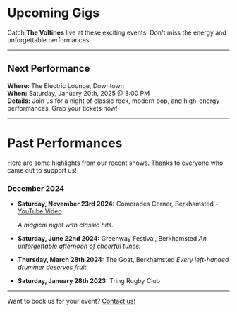 # Upcoming Gigs

Catch **The Voltines** live at these exciting events! Don't miss the energy and unforgettable performances.

---

## Next Performance
**Where:** The Electric Lounge, Downtown  
**When:** Saturday, January 20th, 2025 @ 8:00 PM  
**Details:** Join us for a night of classic rock, modern pop, and high-energy performances. Grab your tickets now!

---

# Past Performances

Here are some highlights from our recent shows. Thanks to everyone who came out to support us!

### December 2024
- **Saturday, November 23rd 2024:** Comcrades Corner, Berkhamsted - [YouTube Video](https://www.youtube.com/playlist?list=PLw5R-srekOnHNYEg2qVXjqzlteNRqiKa8)
 
  *A magical night with classic hits.*

- **Saturday, June 22nd 2024:** Greenway Festival, Berkhamsted
  *An unforgettable afternoon of cheerful tunes.*

- **Thursday, March 28th 2024:** The Goat, Berkhamsted
  *Every left-handed drummer deserves fruit.*

- **Saturday, January 28th 2023:** Tring Rugby Club

---

Want to book us for your event? [Contact us!](contact.html)
